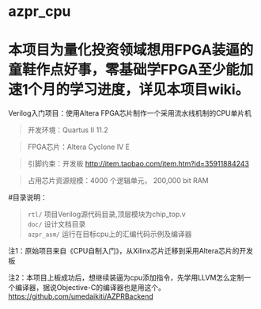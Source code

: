 azpr_cpu
========
本项目为量化投资领域想用FPGA装逼的童鞋作点好事，零基础学FPGA至少能加速1个月的学习进度，详见本项目wiki。
========

Verilog入门项目：使用Altera FPGA芯片制作一个采用流水线机制的CPU单片机

>开发环境：Quartus II 11.2

>FPGA芯片：Altera Cyclone IV E

>引脚约束：开发板 <http://item.taobao.com/item.htm?id=35911884243>

>占用芯片资源规模：4000 个逻辑单元， 200,000 bit RAM  

#目录说明：

>`rtl/`           项目Verilog源代码目录,顶层模块为chip_top.v  
>`doc/`           设计文档目录  
>`azpr_asm/`           运行在目标cpu上的汇编代码示例及编译器 

注1：原始项目来自《CPU自制入门》，从Xilinx芯片迁移到采用Altera芯片的开发板

注2：本项目上板成功后，想继续装逼为cpu添加指令，先学用LLVM怎么定制一个编译器，据说Objective-C的编译器也是用这个。  
     <https://github.com/umedaikiti/AZPRBackend>
